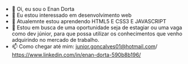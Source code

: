 - 👋 Oi, eu sou o Enan Dorta
- 👀 Eu estou interessado em desenvolvimento web
- 🌱 Atualemnte estou aprendendo HTML5 E CSS3 E JAVASCRIPT
- 💞️ Estou em busca de uma oportunidade seja de estagiar ou uma vaga como dev júnior, para que possa utilizar os conhecimentos que venho adquirindo no mercado de trabalho.
- 📫 Como chegar até mim: junior.goncalves01@hotmail.com/ https://www.linkedin.com/in/enan-dorta-590b8b196/

<!---
EnanDorta/EnanDorta is a ✨ special ✨ repository because its `README.md` (this file) appears on your GitHub profile.
You can click the Preview link to take a look at your changes.
--->
